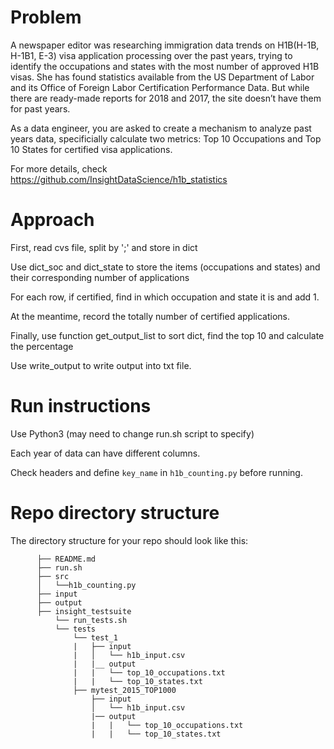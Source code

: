 # Problem
A newspaper editor was researching immigration data trends on H1B(H-1B, H-1B1, E-3) visa application processing over the past years, trying to identify the occupations and states with the most number of approved H1B visas. She has found statistics available from the US Department of Labor and its Office of Foreign Labor Certification Performance Data. But while there are ready-made reports for 2018 and 2017, the site doesn’t have them for past years.

As a data engineer, you are asked to create a mechanism to analyze past years data, specificially calculate two metrics: Top 10 Occupations and Top 10 States for certified visa applications.

For more details, check https://github.com/InsightDataScience/h1b_statistics

# Approach
First, read cvs file, split by ';' and store in dict

Use dict_soc and dict_state to store the items (occupations and states) and their corresponding number of applications

For each row, if certified, find in which occupation and state it is and add 1.

At the meantime, record the totally number of certified applications.

Finally, use function get_output_list to sort dict, find the top 10 and calculate the percentage

Use write_output to write output into txt file.

# Run instructions
Use Python3 (may need to change run.sh script to specify)

Each year of data can have different columns. 

Check headers and define ```key_name``` in ```h1b_counting.py``` before running.

# Repo directory structure

The directory structure for your repo should look like this:
```
      ├── README.md 
      ├── run.sh
      ├── src
      │   └──h1b_counting.py
      ├── input
      ├── output
      ├── insight_testsuite
          └── run_tests.sh
          └── tests
              └── test_1
              |   ├── input
              |   │   └── h1b_input.csv
              |   |__ output
              |   |   └── top_10_occupations.txt
              |   |   └── top_10_states.txt
              ├── mytest_2015_TOP1000
                  ├── input
                  │   └── h1b_input.csv
                  |── output
                  |   |   └── top_10_occupations.txt
                  |   |   └── top_10_states.txt
```
